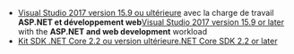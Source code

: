 * <span data-ttu-id="ce53b-101">[Visual Studio 2017 version 15.9 ou ultérieure](https://visualstudio.microsoft.com/downloads/) avec la charge de travail **ASP.NET et développement web**</span><span class="sxs-lookup"><span data-stu-id="ce53b-101">[Visual Studio 2017 version 15.9 or later](https://visualstudio.microsoft.com/downloads/) with the **ASP.NET and web development** workload</span></span>
* [<span data-ttu-id="ce53b-102">Kit SDK .NET Core 2.2 ou version ultérieure</span><span class="sxs-lookup"><span data-stu-id="ce53b-102">.NET Core SDK 2.2 or later</span></span>](https://www.microsoft.com/net/download/all)